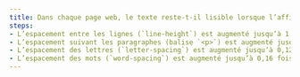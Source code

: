 ```yaml
---
title: Dans chaque page web, le texte reste-t-il lisible lorsque l’affichage est modifié selon ces conditions (hors cas particuliers) ?
steps:
- L’espacement entre les lignes (`line-height`) est augmenté jusqu’à 1,5 fois la taille de la police ;
- L’espacement suivant les paragraphes (balise `<p>`) est augmenté jusqu’à 2 fois la taille de la police ;
- L’espacement des lettres (`letter-spacing`) est augmenté jusqu’à 0,12 fois la taille de la police ;
- L’espacement des mots (`word-spacing`) est augmenté jusqu’à 0,16 fois la taille de la police.
---
```

